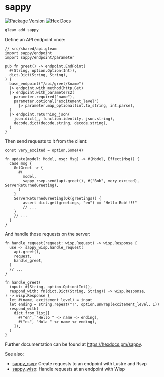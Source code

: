 # sappy

[![Package Version](https://img.shields.io/hexpm/v/sappy)](https://hex.pm/packages/sappy)
[![Hex Docs](https://img.shields.io/badge/hex-docs-ffaff3)](https://hexdocs.pm/sappy/)

```sh
gleam add sappy
```

Define an API endpoint once:
```gleam
// src/shared/api.gleam
import sappy/endpoint
import sappy/endpoint/parameter

pub fn greet() -> endpoint.EndPoint(
  #(String, option.Option(Int)),
  dict.Dict(String, String),
) {
  base_endpoint("/api/greet/$name")
  |> endpoint.with_method(http.Get)
  |> endpoint.with_parameters2(
    parameter.required("name"),
    parameter.optional("excitement_level")
      |> parameter.map_optional(int.to_string, int.parse),
  )
  |> endpoint.returning_json(
    json.dict(_, function.identity, json.string),
    decode.dict(decode.string, decode.string),
  )
}
```

Then send requests to it from the client:
```gleam
const very_excited = option.Some(4)

fn update(model: Model, msg: Msg) -> #(Model, Effect(Msg)) {
  case msg {
    GetGreet -> {
      #(
        model, 
        sappy_rsvp.send(api.greet(), #("Bob", very_excited), ServerReturnedGreeting),
      )
    }
    ServerReturnedGreeting(Ok(greetings)) {
        assert dict.get(greetings, "en") == "Hello Bob!!!!"
        // ...
    }
    // ...
  }
}
```

And handle those requests on the server:
```gleam
fn handle_request(request: wisp.Request) -> wisp.Response {
  use <- sappy_wisp.handle_request(
    api.greet(),
    request,
    handle_greet,
  )
  // ...
}

fn handle_greet(
  input: #(String, option.Option(Int)),
  respond_with: fn(dict.Dict(String, String)) -> wisp.Response,
) -> wisp.Response {
  let #(name, excitement_level) = input
  let ending = string.repeat("!", option.unwrap(excitement_level, 1))
  respond_with(
    dict.from_list([
      #("en", "Hello " <> name <> ending),
      #("es", "Hola " <> name <> ending),
    ]),
  )
}
```

Further documentation can be found at <https://hexdocs.pm/sappy>.

See also: 
- [sappy_rsvp](https://hexdocs.pm/sappy_rsvp/): Create requests to an endpoint with Lustre and Rsvp
- [sappy_wisp](https://hexdocs.pm/sappy_wisp/): Handle requests at an endpoint with Wisp
